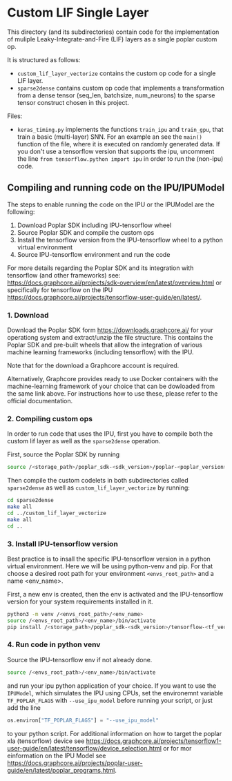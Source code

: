 # Custom LIF Single Layer

This directory (and its subdirectories) contain code for the implementation of muliple Leaky-Integrate-and-Fire (LIF) layers as a single poplar custom op.

It is structured as follows:

* `custom_lif_layer_vectorize` contains the custom op code for a single LIF layer.
* `sparse2dense` contains custom op code that implements a transformation from a dense tensor (seq_len, batchsize, num_neurons) to the sparse tensor construct chosen in this project.

Files:

* `keras_timing.py` implements the functions `train_ipu` and `train_gpu`, that train a basic (multi-layer) SNN. For an example an see the `main()` function of the file, where it is executed on randomly generated data. If you don't use a tensorflow version that supports the ipu, uncomment the line `from tensorflow.python import ipu` in order to run the (non-ipu) code.

## Compiling and running code on the IPU/IPUModel

The steps to enable running the code on the IPU or the IPUModel are the following:

1. Download Poplar SDK including IPU-tensorflow wheel
2. Source Poplar SDK and compile the custom ops
3. Install the tensorflow version from the IPU-tensorflow wheel to a python virtual environment
4. Source IPU-tensorflow environment and run the code

For more details regarding the Poplar SDK and its integration with tensorflow (and other frameworks) see:
https://docs.graphcore.ai/projects/sdk-overview/en/latest/overview.html
or specifically for tensorflow on the IPU https://docs.graphcore.ai/projects/tensorflow-user-guide/en/latest/.

### 1. Download

Download the Poplar SDK form https://downloads.graphcore.ai/ for your operationg system and extract/unzip the file structure. This contains the Poplar SDK and pre-built wheels that allow the integration of various machine learning frameworks (including tensorflow) with the IPU.

Note that for the download a Graphcore account is required.

Alternatively, Graphcore provides ready to use Docker containers with the machine-learning framework of your choice that can be dowloaded from the same link above. For instructions how to use these, please refer to the official documentation.

### 2. Compiling custom ops

In order to run code that uses the IPU, first you have to compile both the custom lif layer as well as the `sparse2dense` operation. 

First, source the Poplar SDK by running

```bash
source /<storage_path>/poplar_sdk-<sdk_version>/poplar-<poplar_version>/enable.sh
```

Then compile the custom codelets in both subdirectories called `sparse2dense` as well as `custom_lif_layer_vectorize` by running:

```bash
cd sparse2dense
make all
cd ../custom_lif_layer_vectorize
make all
cd ..
```

### 3. Install IPU-tensorflow version

Best practice is to insall the specific IPU-tensorflow version in a python virtual environment. Here we will be using python-venv and pip. For that choose a desired root path for your environment `<envs_root_path>` and a name <env_name>.

First, a new env is created, then the env is activated and the IPU-tensorflow version for your system requirements installed in it.

```bash
python3 -m venv /<envs_root_path>/<env_name>
source /<envs_root_path>/<env_name>/bin/activate
pip install /<storage_path>/poplar_sdk-<sdk_version>/tensorflow-<tf_version>+gc<gc_version>+<sys_specific>.whl
```

### 4. Run code in python venv

Source the IPU-tensorflow env if not already done.

```bash
source /<envs_root_path>/<env_name>/bin/activate
```

and run your ipu python application of your choice. If you want to use the `IPUModel`, which simulates the IPU using CPUs, set the environemnt variable `TF_POPLAR_FLAGS` with `--use_ipu_model` before running your script, or just add the line

```python
os.environ["TF_POPLAR_FLAGS"] = "--use_ipu_model"
```

to your python script. For additional information on how to target the poplar xla (tensorflow) device see https://docs.graphcore.ai/projects/tensorflow1-user-guide/en/latest/tensorflow/device_selection.html or for mor einformation on the IPU Model see https://docs.graphcore.ai/projects/poplar-user-guide/en/latest/poplar_programs.html.

